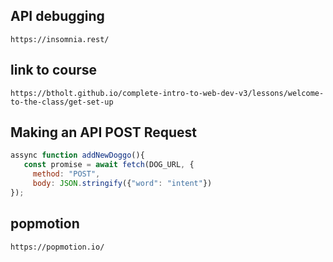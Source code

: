 ## API debugging 
`https://insomnia.rest/`

## link to course
`https://btholt.github.io/complete-intro-to-web-dev-v3/lessons/welcome-to-the-class/get-set-up`

## Making an API POST Request
```js
assync function addNewDoggo(){
   const promise = await fetch(DOG_URL, {
     method: "POST",
     body: JSON.stringify({"word": "intent"})
});

```
## popmotion 
`https://popmotion.io/`
